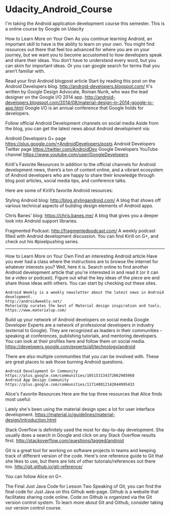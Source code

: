 # Udacity_Android_Course
I'm taking the Android application development course this semester. This is a online course by Google on Udacity



How to Learn More on Your Own
As you continue learning Android, an important skill to have is the ability to learn on your own. You might find resources out there that feel too advanced for where you are on your journey, but we want you to become accustomed to how developers speak and share their ideas. You don’t have to understand every word, but you can skim for important ideas. Or you can google search for terms that you aren’t familiar with.

Read your first Android blogpost article
Start by reading this post on the Android Developers blog. http://android-developers.blogspot.com/
It's written by Google Design Advocate, Roman Nurik, who was the lead designer on the Google I/O 2014 app. http://android-developers.blogspot.com/2014/08/material-design-in-2014-google-io-app.html
Google I/O is an annual conference that Google holds for developers.

Follow official Android Development channels on social media
Aside from the blog, you can get the latest news about Android development via:

Android Developers G+ page
https://plus.google.com/+AndroidDevelopers/posts
Android Developers Twitter page
https://twitter.com/AndroidDev
Google Developers YouTube channel
https://www.youtube.com/user/GoogleDevelopers

Kirill's Favorite Resources
In addition to the official channels for Android development news, there’s a ton of content online, and a vibrant ecosystem of Android developers who are happy to share their knowledge through blog post articles, social media tips, and conference talks.

Here are some of Kirill’s favorite Android resources:

Styling Android blog: http://blog.stylingandroid.com/
A blog that shows off various technical aspects of building design elements of Android apps.

Chris Banes' blog: https://chris.banes.me/
A blog that gives you a deeper look into Android support libraries.

Fragmented Podcast: http://fragmentedpodcast.com/
A weekly podcast filled with Android development discussion.
You can find Kirill on G+, and check out his #pixelpushing series.


____________________________________________________________________________________________________________

How to Learn More on Your Own
Find an interesting Android article
Have you ever had a class where the instructions are to browse the internet for whatever interests you? Well, here it is. Search online to find another Android development article that you're interested in and read it (or it can be a video or podcast). Figure out what the key ideas of the piece are and share those ideas with others. You can start by checking out these sites.

    Android Weekly is a weekly newsletter about the latest news in Android development.
    http://androidweekly.net/
    MaterialUp curates the best of Material design inspiration and tools.
    https://www.materialup.com/


Build up your network of Android developers on social media
Google Developer Experts are a network of professional developers in industry (external to Google). They are recognized as leaders in their communities - speaking at conferences, publishing tutorials, and mentoring developers. You can look at their profiles here and follow them on social media.
https://developers.google.com/experts/all/technology/android

There are also multiple communities that you can be involved with. These are great places to ask those burning Android questions.

    Android Development G+ Community
    https://plus.google.com/communities/105153134372062985968
    Android App Design Community
    https://plus.google.com/communities/117140012142044995433

Alice's Favorite Resources
Here are the top three resources that Alice finds most useful:

Lately she's been using the material design spec a lot for user interface development.
https://material.io/guidelines/material-design/introduction.html

Stack Overflow is definitely used the most for day-to-day development. She usually does a search in Google and click on any Stack Overflow results first.
http://stackoverflow.com/questions/tagged/android

Git is a great tool for working on software projects in teams and keeping track of different version of the code. Here's one reference guide to Git that she likes to use, but there are lots of other tutorials/references out there too.
http://git.github.io/git-reference/

You can follow Alice on G+.

The Final Just Java Code for Lesson Two
Speaking of Git, you can find the final code for Just Java on this Github web-page. Github is a website that facilitates sharing code online. Code on Github is organized via the Git version control system. To learn more about Git and Github, consider taking our version control course.


